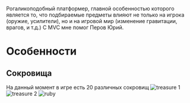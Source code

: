 Рогаликоподобный платформер, главной особенностью которого является то, что подбираемые предметы влияют не только на игрока (оружие, усилители), но и на игровой мир (изменение гравитации, врагов, и т.д.)
С MVC мне помог Перов Юрий.
# Особенности
## Сокровища
На данный момент в игре есть 20 различных сокровищ
![treasure 1](https://sun9-64.userapi.com/impg/LtmCmcyv1uOg6ozYNrrL0IGNivf56PAFmC7ZpQ/_NuJvlv_uAU.jpg?size=1527x2160&quality=96&sign=a44930c0a9779af1c191305a155c6620&type=album)
![treasure 2](https://sun9-62.userapi.com/impg/GYuFrmEdEDn4Fd1PuIWwLkCYTX_BT9I2HfKI1Q/ZIOPTXKWOoU.jpg?size=1527x2160&quality=96&sign=a25edf4d931342cbbe465c990b3573b4&type=album)
![ruby](https://sun9-71.userapi.com/impg/wRCJ6X_K_QxShHqGF_qgO18bS99UnqbwESuWmg/hxvIHwFVQAA.jpg?size=1240x687&quality=96&sign=a3caaa9ab32f106326ae96d0f786de8b&type=album)